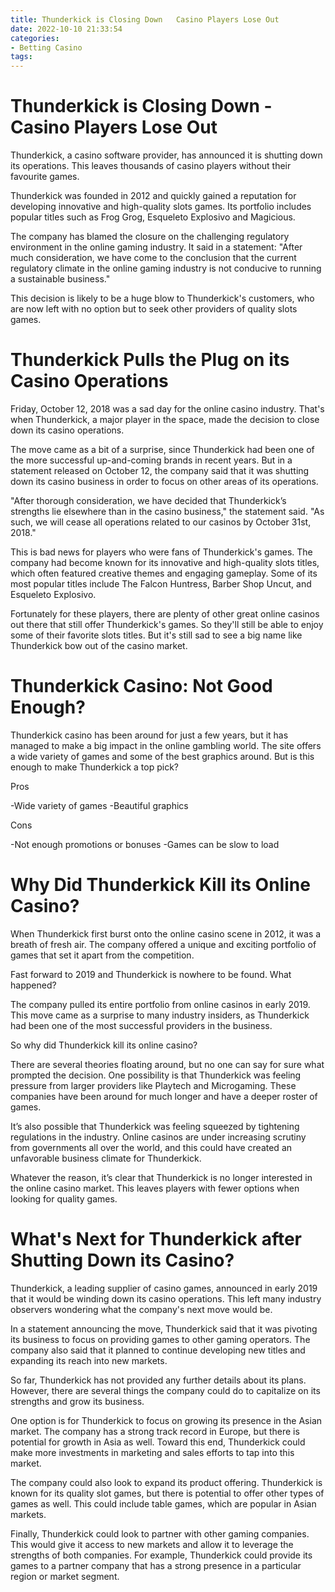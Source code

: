 ```yaml
---
title: Thunderkick is Closing Down   Casino Players Lose Out
date: 2022-10-10 21:33:54
categories:
- Betting Casino
tags:
---
```



#  Thunderkick is Closing Down - Casino Players Lose Out

Thunderkick, a casino software provider, has announced it is shutting down its operations. This leaves thousands of casino players without their favourite games.

Thunderkick was founded in 2012 and quickly gained a reputation for developing innovative and high-quality slots games. Its portfolio includes popular titles such as Frog Grog, Esqueleto Explosivo and Magicious.

The company has blamed the closure on the challenging regulatory environment in the online gaming industry. It said in a statement: "After much consideration, we have come to the conclusion that the current regulatory climate in the online gaming industry is not conducive to running a sustainable business."

This decision is likely to be a huge blow to Thunderkick's customers, who are now left with no option but to seek other providers of quality slots games.

#  Thunderkick Pulls the Plug on its Casino Operations


Friday, October 12, 2018 was a sad day for the online casino industry. That's when Thunderkick, a major player in the space, made the decision to close down its casino operations.

The move came as a bit of a surprise, since Thunderkick had been one of the more successful up-and-coming brands in recent years. But in a statement released on October 12, the company said that it was shutting down its casino business in order to focus on other areas of its operations.

"After thorough consideration, we have decided that Thunderkick’s strengths lie elsewhere than in the casino business," the statement said. "As such, we will cease all operations related to our casinos by October 31st, 2018."

This is bad news for players who were fans of Thunderkick's games. The company had become known for its innovative and high-quality slots titles, which often featured creative themes and engaging gameplay. Some of its most popular titles include The Falcon Huntress, Barber Shop Uncut, and Esqueleto Explosivo.

Fortunately for these players, there are plenty of other great online casinos out there that still offer Thunderkick's games. So they'll still be able to enjoy some of their favorite slots titles. But it's still sad to see a big name like Thunderkick bow out of the casino market.

#  Thunderkick Casino: Not Good Enough?

Thunderkick casino has been around for just a few years, but it has managed to make a big impact in the online gambling world. The site offers a wide variety of games and some of the best graphics around. But is this enough to make Thunderkick a top pick?

Pros

-Wide variety of games
-Beautiful graphics

Cons

-Not enough promotions or bonuses
-Games can be slow to load

#  Why Did Thunderkick Kill its Online Casino?

When Thunderkick first burst onto the online casino scene in 2012, it was a breath of fresh air. The company offered a unique and exciting portfolio of games that set it apart from the competition.

Fast forward to 2019 and Thunderkick is nowhere to be found. What happened?

The company pulled its entire portfolio from online casinos in early 2019. This move came as a surprise to many industry insiders, as Thunderkick had been one of the most successful providers in the business.

So why did Thunderkick kill its online casino?

There are several theories floating around, but no one can say for sure what prompted the decision. One possibility is that Thunderkick was feeling pressure from larger providers like Playtech and Microgaming. These companies have been around for much longer and have a deeper roster of games.

It’s also possible that Thunderkick was feeling squeezed by tightening regulations in the industry. Online casinos are under increasing scrutiny from governments all over the world, and this could have created an unfavorable business climate for Thunderkick.

Whatever the reason, it’s clear that Thunderkick is no longer interested in the online casino market. This leaves players with fewer options when looking for quality games.

#  What's Next for Thunderkick after Shutting Down its Casino?

Thunderkick, a leading supplier of casino games, announced in early 2019 that it would be winding down its casino operations. This left many industry observers wondering what the company's next move would be.

In a statement announcing the move, Thunderkick said that it was pivoting its business to focus on providing games to other gaming operators. The company also said that it planned to continue developing new titles and expanding its reach into new markets.

So far, Thunderkick has not provided any further details about its plans. However, there are several things the company could do to capitalize on its strengths and grow its business.

One option is for Thunderkick to focus on growing its presence in the Asian market. The company has a strong track record in Europe, but there is potential for growth in Asia as well. Toward this end, Thunderkick could make more investments in marketing and sales efforts to tap into this market.

The company could also look to expand its product offering. Thunderkick is known for its quality slot games, but there is potential to offer other types of games as well. This could include table games, which are popular in Asian markets.

Finally, Thunderkick could look to partner with other gaming companies. This would give it access to new markets and allow it to leverage the strengths of both companies. For example, Thunderkick could provide its games to a partner company that has a strong presence in a particular region or market segment.